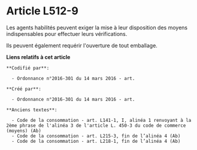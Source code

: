 # Article L512-9

Les agents habilités peuvent exiger la mise à leur disposition des moyens indispensables pour effectuer leurs vérifications.

Ils peuvent également requérir l'ouverture de tout emballage.

**Liens relatifs à cet article**

	**Codifié par**:

	  - Ordonnance n°2016-301 du 14 mars 2016 - art.

	**Créé par**:

	  - Ordonnance n°2016-301 du 14 mars 2016 - art.

	**Anciens textes**:

	  - Code de la consommation - art. L141-1, I, alinéa 1 renvoyant à la 2ème phrase de l'alinéa 3 de l'article L. 450-3 du code de commerce (moyens) (Ab)
	  - Code de la consommation - art. L215-3, fin de l’alinéa 4 (Ab)
	  - Code de la consommation - art. L218-1, fin de l’alinéa 4 (Ab)
